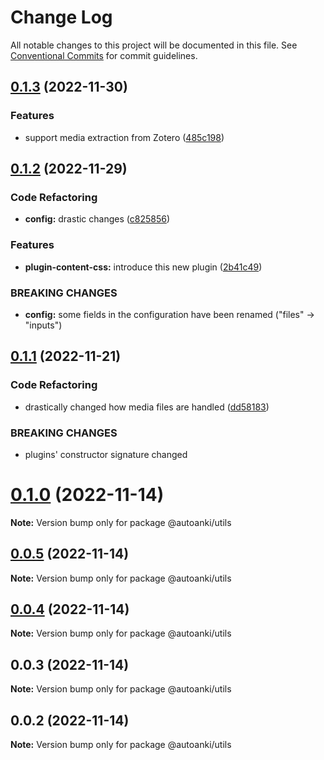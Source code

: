 # Change Log

All notable changes to this project will be documented in this file.
See [Conventional Commits](https://conventionalcommits.org) for commit guidelines.

## [0.1.3](https://github.com/chenlijun99/autoanki/compare/@autoanki/utils@0.1.2...@autoanki/utils@0.1.3) (2022-11-30)

### Features

- support media extraction from Zotero ([485c198](https://github.com/chenlijun99/autoanki/commit/485c1987859f09f33e5c7b93dc806f248d96df60))

## [0.1.2](https://github.com/chenlijun99/autoanki/compare/@autoanki/utils@0.1.1...@autoanki/utils@0.1.2) (2022-11-29)

### Code Refactoring

- **config:** drastic changes ([c825856](https://github.com/chenlijun99/autoanki/commit/c8258566e1354c8959135543c659eb9e09bba79c))

### Features

- **plugin-content-css:** introduce this new plugin ([2b41c49](https://github.com/chenlijun99/autoanki/commit/2b41c491716b301c0d576358a86e5fed4329e719))

### BREAKING CHANGES

- **config:** some fields in the configuration have been renamed
  ("files" -> "inputs")

## [0.1.1](https://github.com/chenlijun99/autoanki/compare/@autoanki/utils@0.1.0...@autoanki/utils@0.1.1) (2022-11-21)

### Code Refactoring

- drastically changed how media files are handled ([dd58183](https://github.com/chenlijun99/autoanki/commit/dd5818332064f3c5c4c062bd0178110929004b42))

### BREAKING CHANGES

- plugins' constructor signature changed

# [0.1.0](https://github.com/chenlijun99/autoanki/compare/@autoanki/utils@0.0.3...@autoanki/utils@0.1.0) (2022-11-14)

**Note:** Version bump only for package @autoanki/utils

## [0.0.5](https://github.com/chenlijun99/autoanki/compare/@autoanki/utils@0.0.3...@autoanki/utils@0.0.5) (2022-11-14)

**Note:** Version bump only for package @autoanki/utils

## [0.0.4](https://github.com/chenlijun99/autoanki/compare/@autoanki/utils@0.0.3...@autoanki/utils@0.0.4) (2022-11-14)

**Note:** Version bump only for package @autoanki/utils

## 0.0.3 (2022-11-14)

**Note:** Version bump only for package @autoanki/utils

## 0.0.2 (2022-11-14)

**Note:** Version bump only for package @autoanki/utils
